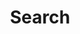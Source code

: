 ---
title: Search
permalink: /search/
layout: default-no-sub-nav
js-vendor: search
description: |-
    Search the Linaro Website.
---